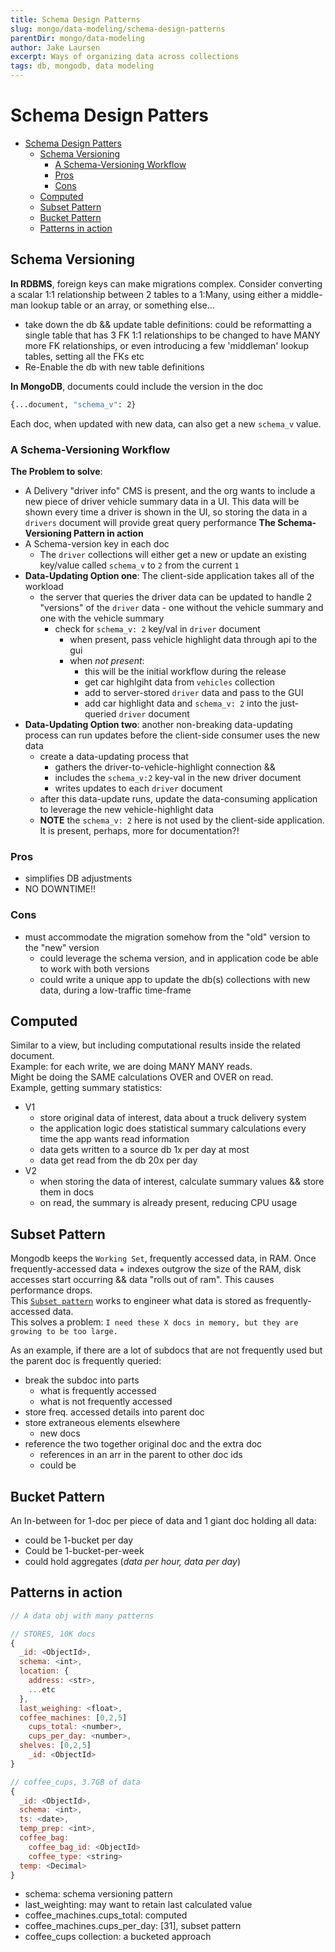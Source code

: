 ```yaml
---
title: Schema Design Patterns
slug: mongo/data-modeling/schema-design-patterns
parentDir: mongo/data-modeling
author: Jake Laursen
excerpt: Ways of organizing data across collections
tags: db, mongodb, data modeling
---
```


# Schema Design Patters

- [Schema Design Patters](#schema-design-patters)
  - [Schema Versioning](#schema-versioning)
    - [A Schema-Versioning Workflow](#a-schema-versioning-workflow)
    - [Pros](#pros)
    - [Cons](#cons)
  - [Computed](#computed)
  - [Subset Pattern](#subset-pattern)
  - [Bucket Pattern](#bucket-pattern)
  - [Patterns in action](#patterns-in-action)

## Schema Versioning

**In RDBMS**, foreign keys can make migrations complex.
Consider converting a scalar 1:1 relationship between 2 tables to a 1:Many, using either a middle-man lookup table or an array, or something else...

- take down the db && update table definitions: could be reformatting a single table that has 3 FK 1:1 relationships to be changed to have MANY more FK relationships, or even introducing a few 'middleman' lookup tables, setting all the FKs etc
- Re-Enable the db with new table definitions

**In MongoDB**, documents could include the version in the doc

```bash
{...document, "schema_v": 2}
```

Each doc, when updated with new data, can also get a new `schema_v` value.

### A Schema-Versioning Workflow

**The Problem to solve**:

- A Delivery "driver info" CMS is present, and the org wants to include a new piece of driver vehicle summary data in a UI. This data will be shown every time a driver is shown in the UI, so storing the data in a `drivers` document will provide great query performance
  **The Schema-Versioning Pattern in action**
- A Schema-version key in each doc
  - The `driver` collections will either get a new or update an existing key/value called `schema_v` to `2` from the current `1`
- **Data-Updating Option one**: The client-side application takes all of the workload
  - the server that queries the driver data can be updated to handle 2 "versions" of the `driver` data - one without the vehicle summary and one with the vehicle summary
    - check for `schema_v: 2` key/val in `driver` document
      - when present, pass vehicle highlight data through api to the gui
      - when _not present_:
        - this will be the initial workflow during the release
        - get car highlgiht data from `vehicles` collection
        - add to server-stored `driver` data and pass to the GUI
        - add car highlight data and `schema_v: 2` into the just-queried `driver` document
- **Data-Updating Option two**: another non-breaking data-updating process can run updates before the client-side consumer uses the new data
  - create a data-updating process that
    - gathers the driver-to-vehicle-highlight connection &&
    - includes the `schema_v:2` key-val in the new driver document
    - writes updates to each `driver` document
  - after this data-update runs, update the data-consuming application to leverage the new vehicle-highlight data
  - **NOTE** the `schema_v: 2` here is not used by the client-side application. It is present, perhaps, more for documentation?!

### Pros

- simplifies DB adjustments
- NO DOWNTIME!!

### Cons

- must accommodate the migration somehow from the "old" version to the "new" version
  - could leverage the schema version, and in application code be able to work with both versions
  - could write a unique app to update the db(s) collections with new data, during a low-traffic time-frame

## Computed

Similar to a view, but including computational results inside the related document.  
Example: for each write, we are doing MANY MANY reads.  
Might be doing the SAME calculations OVER and OVER on read.  
Example, getting summary statistics:

- V1
  - store original data of interest, data about a truck delivery system
  - the application logic does statistical summary calculations every time the app wants read information
  - data gets written to a source db 1x per day at most
  - data get read from the db 20x per day
- V2
  - when storing the data of interest, calculate summary values && store them in docs
  - on read, the summary is already present, reducing CPU usage

## Subset Pattern

Mongodb keeps the `Working Set`, frequently accessed data, in RAM. Once frequently-accessed data + indexes outgrow the size of the RAM, disk accesses start occurring && data "rolls out of ram". This causes performance drops.  
This [`Subset pattern`](https://www.mongodb.com/blog/post/building-with-patterns-the-subset-pattern) works to engineer what data is stored as frequently-accessed data.  
This solves a problem:
`I need these X docs in memory, but they are growing to be too large.`

As an example, if there are a lot of subdocs that are not frequently used but the parent doc is frequently queried:

- break the subdoc into parts
  - what is frequently accessed
  - what is not frequently accessed
- store freq. accessed details into parent doc
- store extraneous elements elsewhere
  - new docs
- reference the two together original doc and the extra doc
  - references in an arr in the parent to other doc ids
  - could be

## Bucket Pattern

An In-between for 1-doc per piece of data and 1 giant doc holding all data:

- could be 1-bucket per day
- Could be 1-bucket-per-week
- could hold aggregates (_data per hour, data per day_)

## Patterns in action

```js
// A data obj with many patterns

// STORES, 10K docs
{
  _id: <ObjectId>,
  schema: <int>,
  location: {
    address: <str>,
    ...etc
  },
  last_weighing: <float>,
  coffee_machines: [0,2,5]
    cups_total: <number>,
    cups_per_day: <number>,
  shelves: [0,2,5]
    _id: <ObjectId>
}

// coffee_cups, 3.7GB of data
{
  _id: <ObjectId>,
  schema: <int>,
  ts: <date>,
  temp_prep: <int>,
  coffee_bag:
    coffee_bag_id: <ObjectId>
    coffee_type: <string>
  temp: <Decimal>
}
```

- schema: schema versioning pattern
- last_weighting: may want to retain last calculated value
- coffee_machines.cups_total: computed
- coffee_machines.cups_per_day: [31], subset pattern
- coffee_cups collection: a bucketed approach
